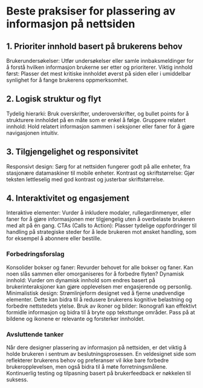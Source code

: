 # Beste praksiser for plassering av informasjon på nettsiden

## 1. Prioriter innhold basert på brukerens behov
Brukerundersøkelser: Utfør undersøkelser eller samle innbaksmeldinger for å forstå hvilken informasjon brukerne ser etter og prioriterer.
Viktig innhold først: Plasser det mest kritiske innholdet øverst på siden eller i umiddelbar synlighet for å fange brukerens oppmerksomhet.

## 2. Logisk struktur og flyt
Tydelig hierarki: Bruk overskrifter, underoverskrifter, og bullet points for å strukturere innholdet på en måte som er enkel å følge.
Gruppere relatert innhold: Hold relatert informasjon sammen i seksjoner eller faner for å gjøre navigasjonen intuitiv.

## 3. Tilgjengelighet og responsivitet
Responsivt design: Sørg for at nettsiden fungerer godt på alle enheter, fra stasjonære datamaskiner til mobile enheter.
Kontrast og skriftstørrelse: Gjør teksten lettleselig med god kontrast og justerbar skriftstørrelse.

## 4. Interaktivitet og engasjement
Interaktive elementer: Vurder å inkludere modaler, rullegardinmenyer, eller faner for å gjøre informasjonen mer tilgjengelig uten å overbelaste brukeren med alt på én gang.
CTAs (Calls to Action): Plasser tydelige oppfordringer til handling på strategiske steder for å lede brukeren mot ønsket handling, som for eksempel å abonnere eller bestille.

### Forbedringsforslag
Konsolider bokser og faner: Revurder behovet for alle bokser og faner. Kan noen slås sammen eller omorganiseres for å forbedre flyten?
Dynamisk innhold: Vurder om dynamisk innhold som endres basert på brukerinteraksjoner kan gjøre opplevelsen mer engasjerende og personlig.
Minimalistisk design: Strømlinjeform designet ved å fjerne unødvendige elementer. Dette kan bidra til å redusere brukerens kognitive belastning og forbedre nettstedets ytelse.
Bruk av ikoner og bilder: Ikonografi kan effektivt formidle informasjon og bidra til å bryte opp teksttunge områder. Pass på at bildene og ikonene er relevante og forsterker innholdet.

### Avsluttende tanker
Når dere designer plassering av informasjon på nettsiden, er det viktig å holde brukeren i sentrum av beslutningsprosessen. En veldesignet side som reflekterer brukerens behov og preferanser vil ikke bare forbedre brukeropplevelsen, men også bidra til å møte forretningsmålene. Kontinuerlig testing og tilpasning basert på brukerfeedback er nøkkelen til suksess.